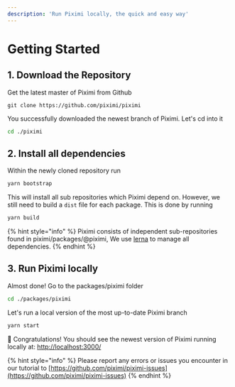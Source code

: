 ```yaml
---
description: 'Run Piximi locally, the quick and easy way'
---
```


# Getting Started

## 1. Download the Repository

Get the latest master of Piximi from Github

```
git clone https://github.com/piximi/piximi
```

You successfully downloaded the newest branch of Piximi. Let's cd into it

```bash
cd ./piximi
```

## 2. Install all dependencies

Within the newly cloned repository run

```bash
yarn bootstrap
```

This will install all sub repositories which Piximi depend on. However, we still need to build a `dist` file for each package. This is done by running

```bash
yarn build
```

{% hint style="info" %}
Piximi consists of independent sub-repositories found in piximi/packages/@piximi, We use [lerna](https://github.com/lerna/lerna) to manage all dependencies.
{% endhint %}

## 3. Run Piximi locally

Almost done! Go to the packages/piximi folder

```bash
cd ./packages/piximi
```

Let's run a local version of the most up-to-date Piximi branch

```bash
yarn start
```

🎉 Congratulations! You should see the newest version of Piximi running locally at: [http://localhost:3000/](http://localhost:3000/)

{% hint style="info" %}
Please report any errors or issues you encounter in our tutorial to [https://github.com/piximi/piximi-issues](https://github.com/piximi/piximi-issues)
{% endhint %}

